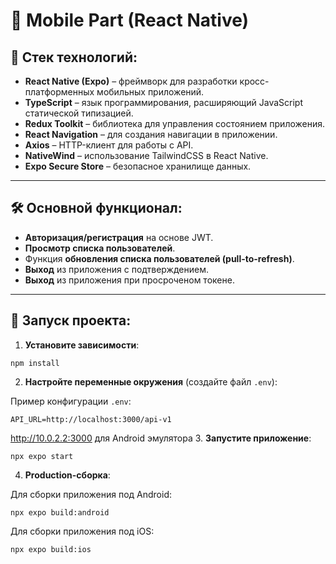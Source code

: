 
# 📱 Mobile Part (React Native)

## 🚀 Стек технологий:

- **React Native (Expo)** – фреймворк для разработки кросс-платформенных мобильных приложений.
- **TypeScript** – язык программирования, расширяющий JavaScript статической типизацией.
- **Redux Toolkit** – библиотека для управления состоянием приложения.
- **React Navigation** – для создания навигации в приложении.
- **Axios** – HTTP-клиент для работы с API.
- **NativeWind** – использование TailwindCSS в React Native.
- **Expo Secure Store** – безопасное хранилище данных.

---

## 🛠️ Основной функционал:

- **Авторизация/регистрация** на основе JWT.
- **Просмотр списка пользователей**.
- Функция **обновления списка пользователей (pull-to-refresh)**.
- **Выход** из приложения с подтверждением.
- **Выход** из приложения при просроченом токене.

---

## 🚀 Запуск проекта:

1. **Установите зависимости**:
```
npm install
```
2. **Настройте переменные окружения** (создайте файл `.env`):

Пример конфигурации `.env`:
```
API_URL=http://localhost:3000/api-v1
```
http://10.0.2.2:3000 для Android эмулятора
3. **Запустите приложение**:
```
npx expo start
```
4. **Production-сборка**:

Для сборки приложения под Android:
```
npx expo build:android
```
Для сборки приложения под iOS:
```
npx expo build:ios
```


